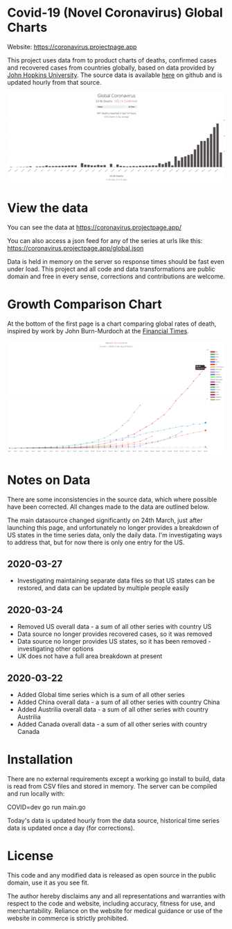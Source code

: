 
# Covid-19 (Novel Coronavirus) Global Charts

Website: <a href="https://coronavirus.projectpage.app">https://coronavirus.projectpage.app</a>

This project uses data from to product charts of deaths, confirmed cases and recovered cases from countries globally, based on data provided by <a href="https://systems.jhu.edu/research/public-health/ncov/">John Hopkins University</a>. The source data is available <a href="https://github.com/CSSEGISandData/COVID-19">here</a> on github and is updated hourly from that source.  

![Covid-19](docs/images/global.png)

# View the data

You can see the data at https://coronavirus.projectpage.app/

You can also access a json feed for any of the series at urls like this: https://coronavirus.projectpage.app/global.json

Data is held in memory on the server so response times should be fast even under load. This project and all code and data transformations are public domain and free in every sense, corrections and contributions are welcome. 


# Growth Comparison Chart
At the bottom of the first page is a chart comparing global rates of death, inspired by work by John Burn-Murdoch at the [Financial Times](https://www.ft.com/coronavirus-latest).

![Covid-19](docs/images/growth.png)

# Notes on Data
There are some inconsistencies in the source data, which where possible have been corrected. All changes made to the data are outlined below. 

The main datasource changed significantly on 24th March, just after launching this page, and unfortunately no longer provides a breakdown of US states in the time series data, only the daily data. I'm investigating ways to address that, but for now there is only one entry for the US.

## 2020-03-27

* Investigating maintaining separate data files so that US states can be restored, and data can be updated by multiple people easily


## 2020-03-24

* Removed US overall data - a sum of all other series with country US
* Data source no longer provides recovered cases, so it was removed 
* Data source no longer provides US states, so it has been removed - investigating other options 
* UK does not have a full area breakdown at present

## 2020-03-22

* Added Global time series which is a sum of all other series 
* Added China overall data - a sum of all other series with country China
* Added Austrilia overall data - a sum of all other series with country Austrilia
* Added Canada overall data - a sum of all other series with country Canada



# Installation 

There are no external requirements except a working go install to build, data is read from CSV files and stored in memory. The server can be compiled and run locally with: 

COVID=dev go run main.go 

Today's data is updated hourly from the data source, historical time series data is updated once a day (for corrections). 

# License 

This code and any modified data is released as open source in the public domain, use it as you see fit. 

The author hereby disclaims any and all representations and warranties with respect to the code and website, including accuracy, fitness for use, and merchantability. Reliance on the website for medical guidance or use of the website in commerce is strictly prohibited.
